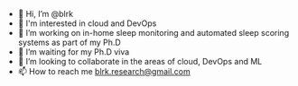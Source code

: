 - 👋 Hi, I’m @blrk
- 👀 I'm interested in cloud and DevOps
- 👀 I’m working on in-home sleep monitoring and automated sleep scoring systems as part of my Ph.D 
- 🌱 I’m waiting for my Ph.D viva
- 💞️ I’m looking to collaborate in the areas of cloud, DevOps and ML
- 📫 How to reach me blrk.research@gmail.com

<!---
blrk/blrk is a ✨ special ✨ repository because its `README.md` (this file) appears on your GitHub profile.
You can click the Preview link to take a look at your changes.
--->

